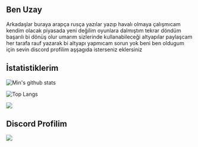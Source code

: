 ## Ben Uzay

Arkadaşlar buraya arapça rusça yazılar yazıp havalı olmaya çalışmıcam kendim olacak piyasada yeni değilim oyunlara dalmıştım tekrar döndüm başarılı bi dönüş olur umarım sizlerinde kullanabileceği altyapılar paylaşcam her tarafa rauf yazarak bi altyapı yapmıcam sorun yok beni ben oldugum için sevin discord profilim aşşagıda isterseniz eklersiniz 

## İstatistiklerim  
![Min's github stats](https://github-readme-stats.vercel.app/api?username=m1njs&show_icons=true&theme=dark) 

![Top Langs](https://github-readme-stats.vercel.app/api/top-langs/?username=m1njs&show_icons=true&theme=dark)

![](https://komarev.com/ghpvc/?username=your-github-Ruaffff&color=lightgrey)

## Discord Profilim

<a href="https://discord.com/users/442404369237934080" title="Discord Profile"><img src="https://lanyard-profile-readme.vercel.app/api/818901891341090876"></a>

